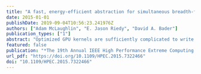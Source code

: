 ```yaml
---
title: "A fast, energy-efficient abstraction for simultaneous breadth-first searches"
date: 2015-01-01
publishDate: 2019-09-04T10:56:23.241976Z
authors: ["Adam McLaughlin", "E. Jason Riedy", "David A. Bader"]
publication_types: ["1"]
abstract: "Optimized GPU kernels are sufficiently complicated to write that they often are specialized to input data, target architectures, or applications. This paper presents a multi-search abstraction for computing multiple breadth-first searches in parallel and demonstrates a high-performance, general implementation. Our abstraction removes the burden of orchestrating graph traversal from the user while providing high performance and low energy usage, an often overlooked component of algorithm design. Energy consumption has become a first-class hardware design constraint for both massive and embedded computing platforms. Our abstraction can be applied to such problems as the all-pairs shortest-path problem, community detection, reachability querying, and others. To map graph traversal efficiently to the GPU, our hybrid implementation chooses between processing active vertices with a single thread or an entire warp based on vertex outdegree. For a set of twelve varied graphs, the implementation of our abstraction saves 42% time and 62% energy on average compared to representative implementations of specific applications from existing literature."
featured: false
publication: "*The 19th Annual IEEE High Performance Extreme Computing Conference, HPEC 2015, Waltham, MA, USA, September 15-17, 2015*"
url_pdf: "https://doi.org/10.1109/HPEC.2015.7322466"
doi: "10.1109/HPEC.2015.7322466"
---
```


